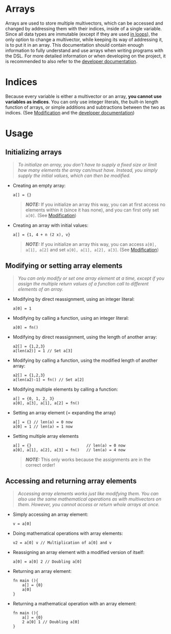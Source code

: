 # Arrays
Arrays are used to store multiple multivectors, which can be accessed and changed by addressing them with their indices, inside of a single variable. Since all data types are immutable (except if they are used [in loops](documentation_LOOPS_users.md)), the only option to change a multivector, while keeping its way of addressing it, is to put it in an array. This documentation should contain enough information to fully understand and use arrays when writing programs with the DSL. For more detailed information or when developing on the project, it is recommended to also refer to the [developer documentation](documentation_ARRAYS_developers.md).

# Indices
Because every variable is either a multivector or an array, **you cannot use variables as indices**. You can only use integer literals, the built-in length function of arrays, or simple additions and subtractions between the two as indices. (See [Modification](#modifying-or-setting-array-elements) and the [developer documentation](documentation_ARRAYS_developers.md))

# Usage
## Initializing arrays
>_To initialize an array, you don't have to supply a fixed size or limit how many elements the array can/must have. Instead, you simply supply the initial values, which can then be modified._

- Creating an empty array:
	```
	a[] = {}
	```

	>**_NOTE:_** If you initialize an array this way, you can at first access no elements within it (since it has none), and you can first only set `a[0]`. (See [Modification](#modifying-or-setting-array-elements))
- Creating an array with initial values:
	```
	a[] = {1, 4 + n (2 x), v}
	```

	>**_NOTE:_** If you initialize an array this way, you can access `a[0], a[1], a[2]` and set `a[0], a[1], a[2], a[3]`. (See [Modification](#modifying-or-setting-array-elements))

## Modifying or setting array elements
>_You can only modify or set one array element at a time, except if you assign the multiple return values of a function call to different elements of an array._

- Modifying by direct reassignment, using an integer literal:
	```
	a[0] = 1
	```
- Modifying by calling a function, using an integer literal:
	```
	a[0] = fn()
	```
- Modifying by direct reassignment, using the length of another array:
	```
	a2[] = {1,2,3}
	a[len(a2)] = 1 // Set a[3]
	```
- Modifying by calling a function, using the modified length of another array:
	```
	a2[] = {1,2,3}
	a[len(a2)-1] = fn() // Set a[2]
	```
- Modifying multiple elements by calling a function: 
	```
	a[] = {0, 1, 2, 3}
	a[0], a[3], a[1], a[2] = fn() 
	```
- Setting an array element (= expanding the array)
	```
	a[] = {} // len(a) = 0 now
	a[0] = 1 // len(a) = 1 now
	```
- Setting multiple array elements
	```
	a[] = {} 						// len(a) = 0 now
	a[0], a[1], a[2], a[3] = fn() 	// len(a) = 4 now
	```
	>**_NOTE:_** This only works because the assignments are in the correct order!

## Accessing and returning array elements
>_Accessing array elements works just like modifying them. You can also use the same mathematical operations as with multivectors on them. However, you cannot access or return whole arrays at once._ 

- Simply accessing an array element:
	```
	v = a[0]
	```
- Doing mathematical operations with array elements:
	```
	v2 = a[0] v // Multiplication of a[0] and v
	```
- Reassigning an array element with a modified version of itself:
	```
	a[0] = a[0] 2 // Doubling a[0]
	```
- Returning an array element:
	```
	fn main (){
		a[] = {0}
		a[0]
	}
	```
- Returning a mathematical operation with an array element:
	```
	fn main (){
		a[] = {0}
		2 a[0] 1 // Doubling a[0]
	}
	```